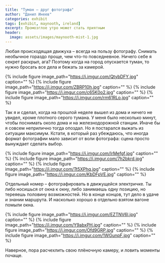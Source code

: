 ```yaml
---
title: "Туман – друг фотографа"
author: "Данил Инеев"
categories: exhibit
tags: [exhibit, maynooth, ireland]
excerpt: Промозглое утро может стать приятным
header:
  image: assets/images/maynooth-mist-1.jpg
---
```


Любая происходящая движуха – всегда на пользу фотографу. 
Снимать необычное гораздо проще, чем что-то повседневное. 
Ничего себе я секрет раскрыл, ага?
Поэтому когда на город опускается туман, то нужно бросать все дела и 
бежать за камерой.

{% include figure image_path="https://i.imgur.com/QtybDFY.jpg" caption="" %}
{% include figure image_path="https://i.imgur.com/ZBRP10h.jpg" caption="" %}
{% include figure image_path="https://i.imgur.com/c65K0o2.jpg" caption="" %}
{% include figure image_path="https://i.imgur.com/rm61RLo.jpg" caption="" %}

Так я и сделал, когда на прошлой неделе вышел из дома и ничего не 
увидел, кроме плотного серого тумана. У меня было несколько минут,
чтобы поснимать около дома и на железнодорожной станции. Иначе бы я 
совсем неприлично тогда опоздал. Но я постарался выжать из ситуации 
максимум. Кстати, в который раз убеждаюсь, что иногда формат фотографии 
мало зависит от воли фотографа: сцена просто вынуждает сделать выбор.

{% include figure image_path="https://i.imgur.com/IrMefgf.jpg" caption="" %}
{% include figure image_path="https://i.imgur.com/7h2bkrd.jpg" caption="" %}
{% include figure image_path="https://i.imgur.com/Tt5XPhq.jpg" caption="" %}
{% include figure image_path="https://i.imgur.com/KbDFpVE.jpg" caption="" %}

Отдельный номер – фотографировать в движущейся электричке. Ты либо 
носишься от окна к окну, либо занимаешь одну позицию, но тереяешь 
половину возможностей. Но в конце концов, тут дело в удаче и знании 
маршрута. И насколько хорошо в отдельно взятом вагоне помыли окна.

{% include figure image_path="https://i.imgur.com/EZTNV6l.jpg" caption="" %}
{% include figure image_path="https://i.imgur.com/Y9abxPH.jpg" caption="" %}
{% include figure image_path="https://i.imgur.com/Ofd9GRP.jpg" caption="" %}
{% include figure image_path="https://i.imgur.com/1WGunpF.jpg" caption="" %}

Наверное, пора расчехлить свою плёночную камеру, и ловить моменты почаще.